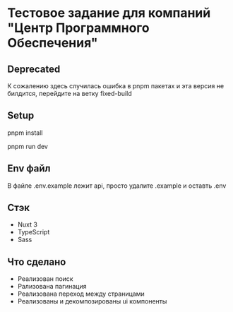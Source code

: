 # Тестовое задание для компаний "Центр Программного Обеспечения"
## Deprecated

К сожалению здесь случилась ошибка в pnpm пакетах и эта версия не билдится, перейдите на ветку fixed-build


## Setup

pnpm install

pnpm run dev

## Env файл

В файле .env.example лежит api, просто удалите .example и оставть .env

## Стэк

- Nuxt 3
- TypeScript
- Sass

## Что сделано
- Реализован поиск
- Рализована пагинация
- Реализована переход между страницами
- Реализованы и декомпозированы ui компоненты
